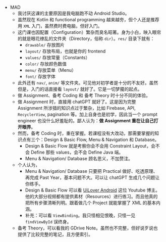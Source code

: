 - MAD
  - 我讨厌这课的主要原因是我电脑跑不动 Android Studio。
  - 虽然现在 Kotlin 和 functional programming 越来越夯，但个人还是推荐用 `XML` 入门，虽然费时费电脑，但好入门。
  - 这门课也因配置（Configuration）繁杂而臭名昭著。身为小白，映入眼帘的就是眼花缭乱的文件夹（Directory，俗称 `dir`）。`res/` 目录下就有：
    - `drawable/` 存放图片
    - `layout/` 存放布局，也就是你的 frontend
    - `values/` 存放常量（Constants）
    - `color/` 存放颜色数值
    - `menu/` 存放菜单（Menu）
    - `font/` 存放字体
  - 此外还有 `nav/`, `anim/` 等文件夹。可见他对初学者是十分的不友好。虽然但是，入门的话直接看 `layout/` 就好了。它是一切梦魇的起点。
  - 做 Assignment、备考 Coding 和 备考 Theory 时十分不同的体验。
  - 做 Assignment 时，直接用 chatGPT 就好了。这是因为完整 Assignment 所涉猎的知识点过于繁杂，比如 Firebase, API, `RecyclerView`, pagination 等。加上自身也是初学，因此当一个 prompt engineer 也没什么好羞耻的。鄙人认为：**做 Assignment 重在让自己打开眼界**。
  - 然而，备考 Coding 时，重在掌握。若课程没有大改动，那需要掌握的知识点有三个：Design & Basic Flow, Menu & Navigation 和 Database。
    - Design & Basic Flow 就是考察你会不会用 Constraint Layout，会不会 Define 那些 values，会不会 Define Java 端。
    - Menu & Navigation/ Database 顾名思义，不加赘注。
  - 个人认为，
    - Menu & Navigation/ Database 只要把 Practical 做好、吃透原理、再完成 Past Year，基本问题不大。可以让 chatGPT 生成几个问题让你练手。
    - Design & Basic Flow 可以看 [UiLover Android](https://www.youtube.com/@UiLover) 这位 Youtube 博主。他的大部分视频都有提供素材（Resources）进行练习。而且他真的把所有步骤清晰列明。跟着做几个 Project 就能掌握了 XML 的基本内涵。
    - 补充：可以看 `ViewBinding`。我只怪相见恨晚，只怪一见 `findViewById` 误终身。
  - 备考 Theory，可以看我的 GDrive Note。虽然也不完整，但好说歹说也提供了比较完整的笔记，且方便索引。